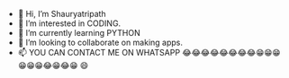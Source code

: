 - 👋 Hi, I’m Shauryatripath
- 👀 I’m interested in CODING.
- 🌱 I’m currently learning PYTHON
- 💞️ I’m looking to collaborate on making apps.
- 📫 YOU CAN CONTACT ME ON WHATSAPP
😂😂😂😂😂😂😂😂😁😁😁😁😁😁😂😁😂😁
😄

<!---
Shauryatripath/Shauryatripath is a ✨ special ✨ repository because its `README.md` (this file) appears on your GitHub profile.
You can click the Preview link to take a look at your changes.
--->
